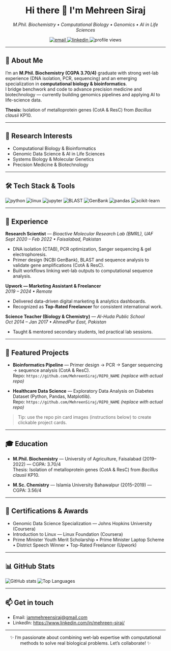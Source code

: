 <!--- Profile README for Mehreen Siraj (copy this whole file into README.md in repo named "MehreenSiraj") -->

<h1 align="center">Hi there 👋 I'm <b>Mehreen Siraj</b></h1>
<p align="center">
  <em>M.Phil. Biochemistry • Computational Biology • Genomics • AI in Life Sciences</em>
</p>

<p align="center">
  <a href="mailto:iammehreensiraj@gmail.com">
    <img alt="email" src="https://img.shields.io/badge/✉-iammehreensiraj@gmail.com-c14438?style=for-the-badge&logo=gmail&logoColor=white"/>
  </a>
  <a href="https://www.linkedin.com/in/mehreen-siraj/">
    <img alt="linkedin" src="https://img.shields.io/badge/LinkedIn-0A66C2?style=for-the-badge&logo=linkedin&logoColor=white"/>
  </a>
  <img alt="profile views" src="https://komarev.com/ghpvc/?username=MehreenSiraj&color=0e75b6"/>
</p>

---

## 🔬 About Me
I’m an **M.Phil. Biochemistry (CGPA 3.70/4)** graduate with strong wet-lab experience (DNA isolation, PCR, sequencing) and an emerging specialization in **computational biology & bioinformatics**.  
I bridge benchwork and code to advance precision medicine and biotechnology — currently building genomics pipelines and applying AI to life-science data.

**Thesis:** Isolation of metalloprotein genes (CotA & ResC) from *Bacillus clausii* KP10.

---

## 🎯 Research Interests
- Computational Biology & Bioinformatics  
- Genomic Data Science & AI in Life Sciences  
- Systems Biology & Molecular Genetics  
- Precision Medicine & Biotechnology

---

## 🛠️ Tech Stack & Tools
<p>
  <img alt="python" src="https://img.shields.io/badge/Python-3776AB?style=for-the-badge&logo=python&logoColor=white"/>
  <img alt="linux" src="https://img.shields.io/badge/Linux-FCC624?style=for-the-badge&logo=linux&logoColor=black"/>
  <img alt="jupyter" src="https://img.shields.io/badge/Jupyter-F37626?style=for-the-badge&logo=jupyter&logoColor=white"/>
  <img alt="BLAST" src="https://img.shields.io/badge/BLAST-NCBI-4C1?style=for-the-badge"/>
  <img alt="GenBank" src="https://img.shields.io/badge/GenBank-dc3545?style=for-the-badge"/>
  <img alt="pandas" src="https://img.shields.io/badge/Pandas-150458?style=for-the-badge&logo=pandas&logoColor=white"/>
  <img alt="scikit-learn" src="https://img.shields.io/badge/Scikit--Learn-F7931E?style=for-the-badge&logo=scikitlearn&logoColor=white"/>
</p>

---

## 🧪 Experience

**Research Scientist** — *Bioactive Molecular Research Lab (BMRL), UAF*  
*Sept 2020 – Feb 2022 • Faisalabad, Pakistan*  
- DNA isolation (CTAB), PCR optimization, Sanger sequencing & gel electrophoresis.  
- Primer design (NCBI GenBank), BLAST and sequence analysis to validate gene amplifications (CotA & ResC).  
- Built workflows linking wet-lab outputs to computational sequence analysis.

**Upwork — Marketing Assistant & Freelancer**  
*2019 – 2024 • Remote*  
- Delivered data-driven digital marketing & analytics dashboards.  
- Recognized as **Top-Rated Freelancer** for consistent international work.

**Science Teacher (Biology & Chemistry)** — *Al-Huda Public School*  
*Oct 2014 – Jan 2017 • AhmedPur East, Pakistan*  
- Taught & mentored secondary students, led practical lab sessions.

---

## 📂 Featured Projects
- **Bioinformatics Pipeline** — Primer design → PCR → Sanger sequencing → sequence analysis (CotA & ResC).  
  Repo: `https://github.com/MehreenSiraj/REPO_NAME` *(replace with actual repo)*

- **Healthcare Data Science** — Exploratory Data Analysis on Diabetes Dataset (Python, Pandas, Matplotlib).  
  Repo: `https://github.com/MehreenSiraj/REPO_NAME` *(replace with actual repo)*

> Tip: use the repo pin card images (instructions below) to create clickable project cards.

---

## 🎓 Education
- **M.Phil. Biochemistry** — University of Agriculture, Faisalabad (2019–2022) — CGPA: 3.70/4  
  Thesis: Isolation of metalloprotein genes (CotA & ResC) from *Bacillus clausii* KP10.

- **M.Sc. Chemistry** — Islamia University Bahawalpur (2015–2019) — CGPA: 3.56/4

---

## 🏅 Certifications & Awards
- Genomic Data Science Specialization — Johns Hopkins University (Coursera)  
- Introduction to Linux — Linux Foundation (Coursera)  
- Prime Minister Youth Merit Scholarship • Prime Minister Laptop Scheme • District Speech Winner • Top-Rated Freelancer (Upwork)

---

## 📊 GitHub Stats
<p align="left">
  <img alt="GitHub stats" src="https://github-readme-stats.vercel.app/api?username=MehreenSiraj&show_icons=true&theme=synthwave" />
  <img alt="Top Languages" src="https://github-readme-stats.vercel.app/api/top-langs/?username=MehreenSiraj&layout=compact&theme=synthwave" />
</p>

---

## 📫 Get in touch
- Email: <iammehreensiraj@gmail.com>  
- LinkedIn: https://www.linkedin.com/in/mehreen-siraj/

---

<p align="center">✨ I’m passionate about combining wet-lab expertise with computational methods to solve real biological problems. Let’s collaborate! ✨</p>


